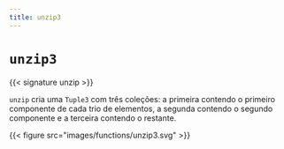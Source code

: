 ```yaml
---
title: unzip3
---
```


# `unzip3`

{{< signature unzip >}}

`unzip` cria uma `Tuple3` com três coleções: a primeira contendo o primeiro componente de cada trio de elementos, a segunda contendo o segundo componente e a terceira contendo o restante.

{{< figure src="images/functions/unzip3.svg" >}}
